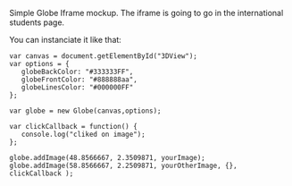 Simple Globe Iframe mockup. The iframe is going to go in the international students page.

You can instanciate it like that:

    var canvas = document.getElementById("3DView");
    var options = {
       globeBackColor: "#333333FF",
       globeFrontColor: "#888888aa",
       globeLinesColor: "#000000FF"
    };

    var globe = new Globe(canvas,options);
    
    var clickCallback = function() {
       console.log("cliked on image");
    };

    globe.addImage(48.8566667, 2.3509871, yourImage);
    globe.addImage(58.8566667, 2.2509871, yourOtherImage, {}, clickCallback );


